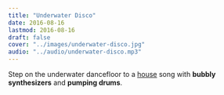 ```yaml
---
title: "Underwater Disco"
date: 2016-08-16
lastmod: 2016-08-16
draft: false
cover: "../images/underwater-disco.jpg"
audio: "../audio/underwater-disco.mp3"
---
```


Step on the underwater dancefloor to a [house](https://en.wikipedia.org/wiki/House_music)
song with **bubbly synthesizers** and **pumping drums**.
